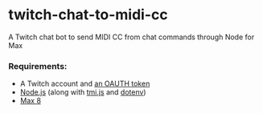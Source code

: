 # twitch-chat-to-midi-cc
A Twitch chat bot to send MIDI CC from chat commands through Node for Max

### Requirements:
- A Twitch account and [an OAUTH token](https://twitchapps.com/tmi/)
- [Node.js](https://nodejs.org/en/) (along with [tmi.js](https://www.npmjs.com/package/tmi.js) and [dotenv](https://www.npmjs.com/package/dotenv))
- [Max 8](https://cycling74.com/)
